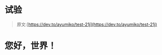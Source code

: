 # 试验

> 原文:[https://dev.to/ayumiko/test-21j](https://dev.to/ayumiko/test-21j)

# [](#hello-world)您好，世界！